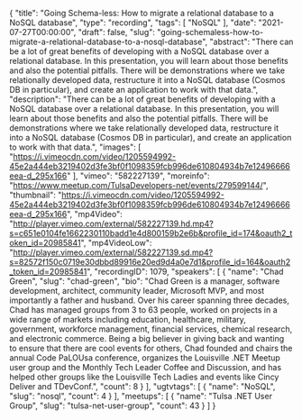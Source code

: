 {
  "title": "Going Schema-less: How to migrate a relational database to a NoSQL database",
  "type": "recording",
  "tags": [
    "NoSQL"
  ],
  "date": "2021-07-27T00:00:00",
  "draft": false,
  "slug": "going-schemaless-how-to-migrate-a-relational-database-to-a-nosql-database",
  "abstract": "There can be a lot of great benefits of developing with a NoSQL database over a relational database. In this presentation, you will learn about those benefits and also the potential pitfalls. There will be demonstrations where we take relationally developed data, restructure it into a NoSQL database (Cosmos DB in particular), and create an application to work with that data.",
  "description": "There can be a lot of great benefits of developing with a NoSQL database over a relational database. In this presentation, you will learn about those benefits and also the potential pitfalls. There will be demonstrations where we take relationally developed data, restructure it into a NoSQL database (Cosmos DB in particular), and create an application to work with that data.",
  "images": [
    "https://i.vimeocdn.com/video/1205594992-45e2a444eb3219402d3fe3bf0f1098359fcb996de610804934b7e12496666eea-d_295x166"
  ],
  "vimeo": "582227139",
  "moreinfo": "https://www.meetup.com/TulsaDevelopers-net/events/279599144/",
  "thumbnail": "https://i.vimeocdn.com/video/1205594992-45e2a444eb3219402d3fe3bf0f1098359fcb996de610804934b7e12496666eea-d_295x166",
  "mp4Video": "http://player.vimeo.com/external/582227139.hd.mp4?s=c651e0104fe1662230110badd1e4d800159b2e6b&profile_id=174&oauth2_token_id=20985841",
  "mp4VideoLow": "http://player.vimeo.com/external/582227139.sd.mp4?s=82572f150c0719e30dbbd89916e20ed9d4a0e7d1&profile_id=164&oauth2_token_id=20985841",
  "recordingID": 1079,
  "speakers": [
    {
      "name": "Chad Green",
      "slug": "chad-green",
      "bio": "Chad Green is a manager, software development, architect, community leader, Microsoft MVP, and most importantly a father and husband. Over his career spanning three decades, Chad has managed groups from 3 to 63 people, worked on projects in a wide range of markets including education, healthcare, military, government, workforce management, financial services, chemical research, and electronic commerce.  Being a big believer in giving back and wanting to ensure that there are cool events for others, Chad founded and chairs the annual Code PaLOUsa conference, organizes the Louisville .NET Meetup user group and the Monthly Tech Leader Coffee and Discussion, and has helped other groups like the Louisville Tech Ladies and events like Cincy Deliver and TDevConf.",
      "count": 8
    }
  ],
  "ugtvtags": [
    {
      "name": "NoSQL",
      "slug": "nosql",
      "count": 4
    }
  ],
  "meetups": [
    {
      "name": "Tulsa .NET User Group",
      "slug": "tulsa-net-user-group",
      "count": 43
    }
  ]
}